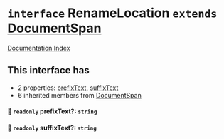 # `interface` RenameLocation `extends` [DocumentSpan](../interface.DocumentSpan/README.md)

[Documentation Index](../README.md)

## This interface has

- 2 properties:
[prefixText](#-readonly-prefixtext-string),
[suffixText](#-readonly-suffixtext-string)
- 6 inherited members from [DocumentSpan](../interface.DocumentSpan/README.md)


#### 📄 `readonly` prefixText?: `string`



#### 📄 `readonly` suffixText?: `string`



